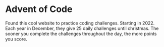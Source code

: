 # Advent of Code

Found this cool website to practice coding challenges. Starting in 2022.
Each year in December, they give 25 daily challenges until christmas. The
sooner you complete the challenges throughout the day, the more points you
score.

